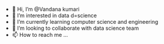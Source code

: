 - 👋 Hi, I’m @Vandana kumari
- 👀 I’m interested in data d=science 
- 🌱 I’m currently learning computer science and engineering
- 💞️ I’m looking to collaborate with data science team
- 📫 How to reach me ...

<!---
Vandanapriyadarshi/Vandanapriyadarshi is a ✨ special ✨ repository because its `README.md` (this file) appears on your GitHub profile.
You can click the Preview link to take a look at your changes.
--->
